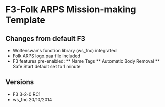 # F3-Folk ARPS Mission-making Template #


## Changes from default F3 ##

* Wolfenswan's function library (ws_fnc) integrated
* Folk ARPS logo.paa file included
* F3 features pre-enabled:
** Name Tags
** Automatic Body Removal
** Safe Start default set to 1 minute

## Versions ##
* F3 3-2-0 RC1
* ws_fnc 20/10/2014
